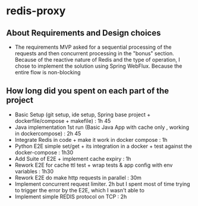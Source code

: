 # redis-proxy

## About Requirements and Design choices

* The requirements MVP asked for a sequential processing of the requests and then concurrent
  processing in the "bonus" section. Because of the reactive nature of Redis and the type of
  operation, I chose to implement the solution using Spring WebFlux. Because the entire flow is
  non-blocking

## How long did you spent on each part of the project

* Basic Setup (git setup, ide setup, Spring base project + dockerfile/compose + makefile) : 1h 45
* Java implementation 1st run (Basic Java App with cache only , working in dockercompose) : 2h 45
* Integrate Redis in code + make it work in docker compose : 1h
* Python E2E simple set/get + its integration in a docker + test against the docker-compose : 1h30
* Add Suite of E2E + implement cache expiry : 1h
* Rework E2E for cache ttl test + wrap tests & app config with env variables : 1h30
* Rework E2E do make http requests in parallel : 30m
* Implement concurrent request limiter. 2h but I spent most of time trying to trigger the error by
  the E2E, which I wasn't able to
* Implement simple REDIS protocol on TCP : 2h